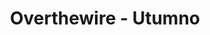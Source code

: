 ---
title : "Overthewire - Utumno"
layout : category
permalink : /categories/Wargame/overthewire/utumno/
author_profile : true
taxonomy : Utumno
---